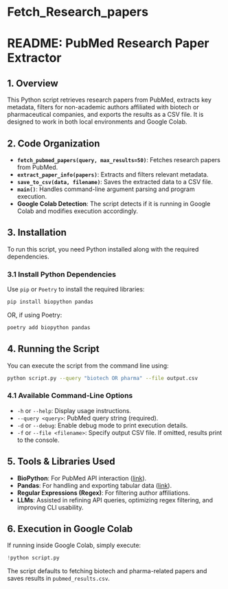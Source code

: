 # Fetch_Research_papers

# README: PubMed Research Paper Extractor

## 1. Overview
This Python script retrieves research papers from PubMed, extracts key metadata, filters for non-academic authors affiliated with biotech or pharmaceutical companies, and exports the results as a CSV file. It is designed to work in both local environments and Google Colab.

## 2. Code Organization
- **`fetch_pubmed_papers(query, max_results=50)`**: Fetches research papers from PubMed.
- **`extract_paper_info(papers)`**: Extracts and filters relevant metadata.
- **`save_to_csv(data, filename)`**: Saves the extracted data to a CSV file.
- **`main()`**: Handles command-line argument parsing and program execution.
- **Google Colab Detection**: The script detects if it is running in Google Colab and modifies execution accordingly.

## 3. Installation
To run this script, you need Python installed along with the required dependencies.

### **3.1 Install Python Dependencies**
Use `pip` or `Poetry` to install the required libraries:
```sh
pip install biopython pandas
```
OR, if using Poetry:
```sh
poetry add biopython pandas
```

## 4. Running the Script
You can execute the script from the command line using:
```sh
python script.py --query "biotech OR pharma" --file output.csv
```
### **4.1 Available Command-Line Options**
- `-h` or `--help`: Display usage instructions.
- `--query <query>`: PubMed query string (required).
- `-d` or `--debug`: Enable debug mode to print execution details.
- `-f` or `--file <filename>`: Specify output CSV file. If omitted, results print to the console.

## 5. Tools & Libraries Used
- **BioPython**: For PubMed API interaction ([link](https://biopython.org/)).
- **Pandas**: For handling and exporting tabular data ([link](https://pandas.pydata.org/)).
- **Regular Expressions (Regex)**: For filtering author affiliations.
- **LLMs**: Assisted in refining API queries, optimizing regex filtering, and improving CLI usability.

## 6. Execution in Google Colab
If running inside Google Colab, simply execute:
```python
!python script.py
```
The script defaults to fetching biotech and pharma-related papers and saves results in `pubmed_results.csv`.
